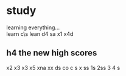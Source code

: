 # study
learning everything...  
learn c\s
lean d4 sa
x1 x4d
## h4 the new high scores
x2 x3
x3 x5 xna
xx ds
co c s
x ss
1s
2ss
3
4 s
